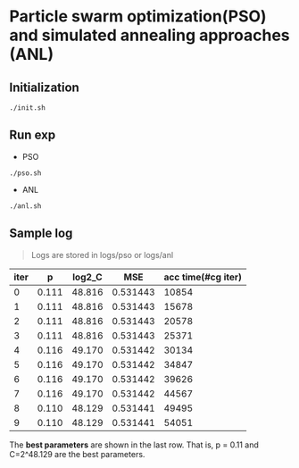 # Particle swarm optimization(PSO) and simulated annealing approaches (ANL)

## Initialization

```shell
./init.sh
```
## Run exp

* PSO
```shell
./pso.sh
```

* ANL
```shell
./anl.sh
```


## Sample log

> Logs are stored in logs/pso or logs/anl

iter      |p         |log2_C    |MSE            |acc time(#cg iter)
----------|----------|----------|---------------|------------------
0         |0.111     |48.816    |0.531443       |10854          
1         |0.111     |48.816    |0.531443       |15678          
2         |0.111     |48.816    |0.531443       |20578          
3         |0.111     |48.816    |0.531443       |25371          
4         |0.116     |49.170    |0.531442       |30134          
5         |0.116     |49.170    |0.531442       |34847          
6         |0.116     |49.170    |0.531442       |39626          
7         |0.116     |49.170    |0.531442       |44567          
8         |0.110     |48.129    |0.531441       |49495          
9         |0.110     |48.129    |0.531441       |54051          

The **best parameters** are shown in the last row. That is, p = 0.11 and C=2^48.129 are the best parameters.
